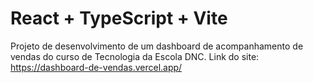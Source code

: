 # React + TypeScript + Vite

Projeto de desenvolvimento de um dashboard de acompanhamento de vendas do curso de Tecnologia da Escola DNC.
Link do site: https://dashboard-de-vendas.vercel.app/
